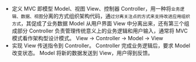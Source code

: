 - 定义
  MVC 即模型 Model、视图 View、控制器 Controller，用一种将`业务逻辑、数据、视图`分离的方式组织架构代码，通`过分离关注点的方式来支持改进应用组织方式`，其促成了业务数据 Model 从用户界面 View 中分离出来，还有第三个组成部分 Controller 负责管理传统意义上的业务逻辑和用户输入，通常将 MVC 模式看作架构型设计模式。
  View -> Controller -> Model -> View
- 实现
  View 传送指令到 Controller。
  Controller 完成业务逻辑后，要求 Model 改变状态。
  Model 将新的数据发送到 View，用户得到反馈。
